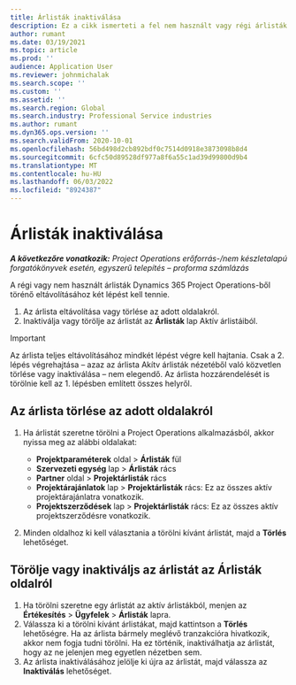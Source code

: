 ```yaml
---
title: Árlisták inaktiválása
description: Ez a cikk ismerteti a fel nem használt vagy régi árlisták inaktiválását vagy eltávolítását.
author: rumant
ms.date: 03/19/2021
ms.topic: article
ms.prod: ''
audience: Application User
ms.reviewer: johnmichalak
ms.search.scope: ''
ms.custom: ''
ms.assetid: ''
ms.search.region: Global
ms.search.industry: Professional Service industries
ms.author: rumant
ms.dyn365.ops.version: ''
ms.search.validFrom: 2020-10-01
ms.openlocfilehash: 56bd498d2cb892bdf0c7514d0918e3873098b8d4
ms.sourcegitcommit: 6cfc50d89528df977a8f6a55c1ad39d99800d9b4
ms.translationtype: MT
ms.contentlocale: hu-HU
ms.lasthandoff: 06/03/2022
ms.locfileid: "8924387"
---
```

# <a name="deactivate-price-lists"></a>Árlisták inaktiválása 

_**A következőre vonatkozik:** Project Operations erőforrás-/nem készletalapú forgatókönyvek esetén, egyszerű telepítés – proforma számlázás_

A régi vagy nem használt árlisták Dynamics 365 Project Operations-ből törénő eltávolításához két lépést kell tennie. 

1. Az árlista eltávolítása vagy törlése az adott oldalakról.
2. Inaktiválja vagy törölje az árlistát az **Árlisták** lap Aktív árlistáiból.

>[!IMPORTANT]
> Az árlista teljes eltávolításához mindkét lépést végre kell hajtania. Csak a 2. lépés végrehajtása – azaz az árlista Akítv árlisták nézetéből való közvetlen törlése vagy inaktiválása – nem elegendő. Az árlista hozzárendelését is törölnie kell az 1. lépésben említett összes helyről.

## <a name="delete-the-price-list-from-specific-pages"></a>Az árlista törlése az adott oldalakról
1. Ha árlistát szeretne törölni a Project Operations alkalmazásból, akkor nyissa meg az alábbi oldalakat:  

      - **Projektparaméterek** oldal > **Árlisták** fül
      - **Szervezeti egység** lap > **Árlisták** rács
      - **Partner** oldal > **Projektárlisták** rács
      - **Projektárajánlatok** lap > **Projektárlisták** rács: Ez az összes aktív projektárajánlatra vonatkozik.
      - **Projektszerződések** lap > **Projektárlisták** rács: Ez az összes aktív projektszerződésre vonatkozik.

 2. Minden oldalhoz ki kell választania a törölni kívánt árlistát, majd a **Törlés** lehetőséget. 
 
## <a name="delete-or-deactivate-the-price-list-from-the-price-lists-page"></a>Törölje vagy inaktiváljs az árlistát az Árlisták oldalról
 
1. Ha törölni szeretne egy árlistát az aktív árlistákból, menjen az **Értékesítés** > **Ügyfelek** > **Árlisták** lapra. 
2. Válassza ki a törölni kívánt árlistákat, majd kattintson a **Törlés** lehetőségre. Ha az árlista bármely meglévő tranzakcióra hivatkozik, akkor nem fogja tudni törölni. Ha ez történik, inaktiválhatja az árlistát, hogy az ne jelenjen meg egyetlen nézetben sem. 
3. Az árlista inaktiválásához jelölje ki újra az árlistát, majd válassza az **Inaktiválás** lehetőséget.   
